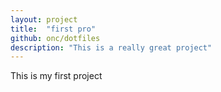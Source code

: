 ```yaml
---
layout: project
title:  "first pro"
github: onc/dotfiles
description: "This is a really great project"
---
```

This is my first project

